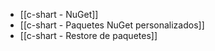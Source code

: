 - [[c-shart - NuGet]]
- [[c-shart - Paquetes NuGet personalizados]]
- [[c-shart - Restore de paquetes]]